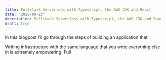 ```yaml
---
title: Fullstack Serverless with Typescript, the AWS CDK and React
date: "2020-09-25"
description: Fullstack Serverless with Typescript, the AWS CDK and React
draft: true
---
```


In this blogpost I'll go through the steps of building an application that 

Writing infrastructure with the same language that you write everything else in is extremely empowering. Full

